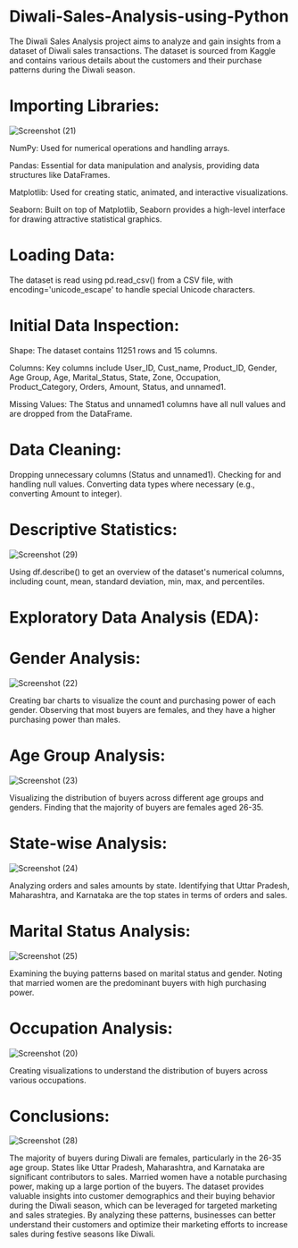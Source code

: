 # Diwali-Sales-Analysis-using-Python
The Diwali Sales Analysis project aims to analyze and gain insights from a dataset of Diwali sales transactions. The dataset is sourced from Kaggle and contains various details about the customers and their purchase patterns during the Diwali season.

# Importing Libraries:
![Screenshot (21)](https://github.com/UtkarshShukla-Dev/Diwali-Sales-Analysis-using-Python/assets/136150238/6583c983-0603-4121-abbc-6795e6d9e601)

 NumPy: Used for numerical operations and handling arrays.
 
Pandas: Essential for data manipulation and analysis, providing data structures like DataFrames.

Matplotlib: Used for creating static, animated, and interactive visualizations.

Seaborn: Built on top of Matplotlib, Seaborn provides a high-level interface for drawing attractive statistical graphics.


# Loading Data:
The dataset is read using pd.read_csv() from a CSV file, with encoding='unicode_escape' to handle special Unicode characters.


# Initial Data Inspection:
Shape: The dataset contains 11251 rows and 15 columns.

Columns: Key columns include User_ID, Cust_name, Product_ID, Gender, Age Group, Age, Marital_Status, State, Zone, Occupation, Product_Category, Orders, Amount, Status, and unnamed1.

Missing Values: The Status and unnamed1 columns have all null values and are dropped from the DataFrame.


# Data Cleaning:
Dropping unnecessary columns (Status and unnamed1).
Checking for and handling null values.
Converting data types where necessary (e.g., converting Amount to integer).
# Descriptive Statistics:
![Screenshot (29)](https://github.com/UtkarshShukla-Dev/Diwali-Sales-Analysis-using-Python/assets/136150238/0881f0c1-09c0-4a43-93af-3289f81f8244)

Using df.describe() to get an overview of the dataset's numerical columns, including count, mean, standard deviation, min, max, and percentiles.


# Exploratory Data Analysis (EDA):

# Gender Analysis:
![Screenshot (22)](https://github.com/UtkarshShukla-Dev/Diwali-Sales-Analysis-using-Python/assets/136150238/365309e8-f256-49ed-b947-daa4d3c65fcf)

Creating bar charts to visualize the count and purchasing power of each gender.
Observing that most buyers are females, and they have a higher purchasing power than males.
# Age Group Analysis:
![Screenshot (23)](https://github.com/UtkarshShukla-Dev/Diwali-Sales-Analysis-using-Python/assets/136150238/e1ecb41d-1f9e-4f30-b2b0-55765f4357e8)

Visualizing the distribution of buyers across different age groups and genders.
Finding that the majority of buyers are females aged 26-35.
# State-wise Analysis:
![Screenshot (24)](https://github.com/UtkarshShukla-Dev/Diwali-Sales-Analysis-using-Python/assets/136150238/9faa8238-9d97-4a1e-a9ca-ae24c3b93ab5)

Analyzing orders and sales amounts by state.
Identifying that Uttar Pradesh, Maharashtra, and Karnataka are the top states in terms of orders and sales.
# Marital Status Analysis:
![Screenshot (25)](https://github.com/UtkarshShukla-Dev/Diwali-Sales-Analysis-using-Python/assets/136150238/295deffd-518c-49b1-b131-5ec90dedfba4)

Examining the buying patterns based on marital status and gender.
Noting that married women are the predominant buyers with high purchasing power.
# Occupation Analysis:
![Screenshot (20)](https://github.com/UtkarshShukla-Dev/Diwali-Sales-Analysis-using-Python/assets/136150238/88124c73-408a-4165-a1b5-981a40f8bb14)

Creating visualizations to understand the distribution of buyers across various occupations.

# Conclusions:
![Screenshot (28)](https://github.com/UtkarshShukla-Dev/Diwali-Sales-Analysis-using-Python/assets/136150238/e010997b-82ff-43c5-9c1e-0c35f94e5cd5)

The majority of buyers during Diwali are females, particularly in the 26-35 age group.
States like Uttar Pradesh, Maharashtra, and Karnataka are significant contributors to sales.
Married women have a notable purchasing power, making up a large portion of the buyers.
The dataset provides valuable insights into customer demographics and their buying behavior during the Diwali season, which can be leveraged for targeted marketing and sales strategies.
By analyzing these patterns, businesses can better understand their customers and optimize their marketing efforts to increase sales during festive seasons like Diwali.








